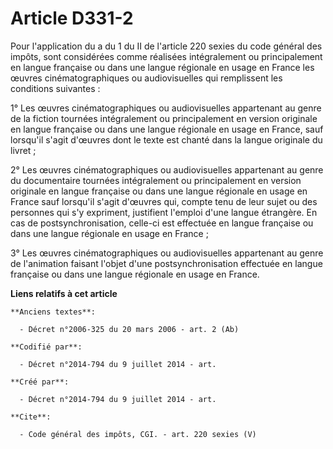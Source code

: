 # Article D331-2

Pour l'application du a du 1 du II de l'article 220 sexies du code général des impôts, sont considérées comme réalisées
intégralement ou principalement en langue française ou dans une langue régionale en usage en France les œuvres
cinématographiques ou audiovisuelles qui remplissent les conditions suivantes : 

1° Les œuvres cinématographiques ou audiovisuelles appartenant au genre de la fiction tournées intégralement ou
principalement en version originale en langue française ou dans une langue régionale en usage en France, sauf lorsqu'il
s'agit d'œuvres dont le texte est chanté dans la langue originale du livret ; 

2° Les œuvres cinématographiques ou audiovisuelles appartenant au genre du documentaire tournées intégralement ou
principalement en version originale en langue française ou dans une langue régionale en usage en France sauf lorsqu'il s'agit
d'œuvres qui, compte tenu de leur sujet ou des personnes qui s'y expriment, justifient l'emploi d'une langue étrangère. En
cas de postsynchronisation, celle-ci est effectuée en langue française ou dans une langue régionale en usage en France ; 

3° Les œuvres cinématographiques ou audiovisuelles appartenant au genre de l'animation faisant l'objet d'une
postsynchronisation effectuée en langue française ou dans une langue régionale en usage en France.

**Liens relatifs à cet article**

	**Anciens textes**:

	  - Décret n°2006-325 du 20 mars 2006 - art. 2 (Ab)

	**Codifié par**:

	  - Décret n°2014-794 du 9 juillet 2014 - art.

	**Créé par**:

	  - Décret n°2014-794 du 9 juillet 2014 - art.

	**Cite**:

	  - Code général des impôts, CGI. - art. 220 sexies (V)
